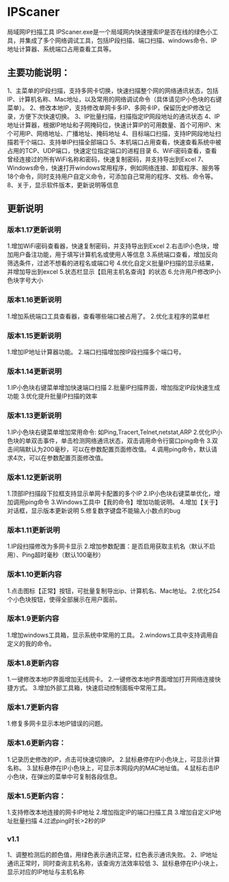 # IPScaner
局域网IP扫描工具 IPScaner.exe是一个局域网内快速搜索IP是否在线的绿色小工具，并集成了多个网络调试工具，包括IP段扫描、端口扫描、windows命令、IP地址计算器、系统端口占用查看工具等。

## 主要功能说明：
1、主菜单的IP段扫描，支持多网卡切换，快速扫描整个网的网络通讯状态，包括IP、计算机名称、Mac地址，以及常用的网络调试命令（具体请见IP小色块的右键菜单）。
2、修改本地IP，支持修改单网卡多IP、多网卡IP，保留历史IP修改记录，方便下次快速切换。
3、IP批量扫描，扫描指定IP网段地址的通讯状态
4、IP地址计算器，根据IP地址和子网掩码位，快速计算IP的可用数量、首个可用IP、末个可用IP、网络地址、广播地址、掩码地址
4、目标端口扫描，支持IP网段地址扫描若干个端口、支持单IP扫描全部端口
5、本机端口占用查看，快速查看系统中被占用的TCP、UDP端口，快速定位指定端口的进程目录
6、WiFi密码查看，查看曾经连接过的所有WiFi名称和密码，快速复制密码，并支持导出到Excel
7、Windows命令，快速打开windows常用程序，例如网络连接、卸载程序、服务等18个命令，同时支持用户自定义命令，可添加自己常用的程序、文档、命令等。
8、关于，显示软件版本，更新说明等信息

## 更新说明
### 版本1.17更新说明
1.增加WiFi密码查看器，快速复制密码，并支持导出到Excel
2.右击IP小色块，增加用户备注功能，用于填写计算机名或使用人等信息
3.系统端口查看，增加反向筛选条件，过滤不想看的进程名或端口号
4.优化自定义批量IP扫描的显示结果，并增加导出到excel
5.状态栏显示【启用主机名查询】的状态
6.允许用户修改IP小色块字号大小

### 版本1.16更新说明
1.增加系统端口工具查看器，查看哪些端口被占用了。
2.优化主程序的菜单栏

### 版本1.15更新说明
1.增加IP地址计算器功能。
2.端口扫描增加按IP段扫描多个端口号。

### 版本1.14更新说明
1.IP小色块右键菜单增加快速端口扫描
2.批量IP扫描界面，增加指定IP段快速生成功能
3.优化提升批量IP扫描的效率

### 版本1.13更新说明
1.IP小色块右键菜单增加常用命令: 如Ping,Tracert,Telnet,netstat,ARP
2.优化IP小色块的单双击事件，单击检测网络通讯状态，双击调用命令行窗口ping命令
3.双击间隔默认为200毫秒，可以在参数配置页面修改值。
4.调用ping命令，默认请求4次，可以在参数配置页面修改值。

### 版本1.12更新说明
1.顶部IP扫描段下拉框支持显示单网卡配置的多个IP
2.IP小色块右键菜单优化，增加调用ping命令
3.Windows工具中【我的命令】增加功能说明。
4.增加【关于】对话框，显示版本更新说明
5.修复数字键盘不能输入小数点的bug

### 版本1.11更新说明
1.IP段扫描修改为多网卡显示
2.增加参数配置：是否启用获取主机名（默认不启用）、Ping超时毫秒（默认100毫秒）

### 版本1.10更新内容
1.点击图标【正常】按钮，可批量复制导出ip、计算机名、Mac地址。
2.优化254个小色块按钮，使得全部展示在用户面前。

### 版本1.9更新内容
1.增加windows工具箱，显示系统中常用的工具。
2.windows工具中支持调用自定义的我的命令。

### 版本1.8更新内容
1.一键修改本地IP界面增加无线网卡。
2.一键修改本地IP界面增加打开网络连接快捷方式。
3.增加外部工具箱，快速启动控制面板中常用工具。

### 版本1.7更新内容
1.修复多网卡显示本地IP错误的问题。

### 版本1.6更新内容：
1.记录历史修改的IP，点击可快速切换IP。
2.鼠标悬停在IP小色块上，可显示计算名称。
3.鼠标悬停在IP小色块上，可显示本网段内的MAC地址值。
4.鼠标右击IP小色块，在弹出的菜单中可复制各段信息。

### 版本1.5更新内容：
1.支持修改本地连接的网卡IP地址
2.增加指定IP的端口扫描工具
3.增加自定义IP地址批量扫描
4.过滤ping时长>2秒的IP

### v1.1
1、调整检测后的颜色值，用绿色表示通讯正常，红色表示通讯失败。
2、IP地址通讯正常时，同时查询主机名称，该查询方法效率较低
3、鼠标悬停在IP小块上，显示对应的IP地址与主机名称
